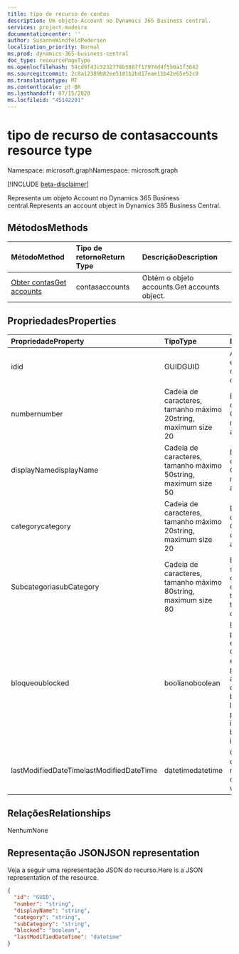 ```yaml
---
title: tipo de recurso de contas
description: Um objeto Account no Dynamics 365 Business central.
services: project-madeira
documentationcenter: ''
author: SusanneWindfeldPedersen
localization_priority: Normal
ms.prod: dynamics-365-business-central
doc_type: resourcePageType
ms.openlocfilehash: 54cd9f43c5232778b5887f17974d4f556a1f3842
ms.sourcegitcommit: 2c8a12389b82ee5101b2bd17eae11b42e65e52c0
ms.translationtype: MT
ms.contentlocale: pt-BR
ms.lasthandoff: 07/15/2020
ms.locfileid: "45142201"
---
```

# <a name="accounts-resource-type"></a><span data-ttu-id="06fa7-103">tipo de recurso de contas</span><span class="sxs-lookup"><span data-stu-id="06fa7-103">accounts resource type</span></span>

<span data-ttu-id="06fa7-104">Namespace: microsoft.graph</span><span class="sxs-lookup"><span data-stu-id="06fa7-104">Namespace: microsoft.graph</span></span>

[!INCLUDE [beta-disclaimer](../../includes/beta-disclaimer.md)]

<span data-ttu-id="06fa7-105">Representa um objeto Account no Dynamics 365 Business central.</span><span class="sxs-lookup"><span data-stu-id="06fa7-105">Represents an account object in Dynamics 365 Business Central.</span></span>

## <a name="methods"></a><span data-ttu-id="06fa7-106">Métodos</span><span class="sxs-lookup"><span data-stu-id="06fa7-106">Methods</span></span>

| <span data-ttu-id="06fa7-107">Método</span><span class="sxs-lookup"><span data-stu-id="06fa7-107">Method</span></span>       | <span data-ttu-id="06fa7-108">Tipo de retorno</span><span class="sxs-lookup"><span data-stu-id="06fa7-108">Return Type</span></span>  |<span data-ttu-id="06fa7-109">Descrição</span><span class="sxs-lookup"><span data-stu-id="06fa7-109">Description</span></span>|
|:---------------|:--------|:----------|
|[<span data-ttu-id="06fa7-110">Obter contas</span><span class="sxs-lookup"><span data-stu-id="06fa7-110">Get accounts</span></span>](../api/dynamics-account-get.md)|<span data-ttu-id="06fa7-111">contas</span><span class="sxs-lookup"><span data-stu-id="06fa7-111">accounts</span></span>|<span data-ttu-id="06fa7-112">Obtém o objeto accounts.</span><span class="sxs-lookup"><span data-stu-id="06fa7-112">Get accounts object.</span></span>|

## <a name="properties"></a><span data-ttu-id="06fa7-113">Propriedades</span><span class="sxs-lookup"><span data-stu-id="06fa7-113">Properties</span></span>
| <span data-ttu-id="06fa7-114">Propriedade</span><span class="sxs-lookup"><span data-stu-id="06fa7-114">Property</span></span>     | <span data-ttu-id="06fa7-115">Tipo</span><span class="sxs-lookup"><span data-stu-id="06fa7-115">Type</span></span>   |<span data-ttu-id="06fa7-116">Descrição</span><span class="sxs-lookup"><span data-stu-id="06fa7-116">Description</span></span>|
|:---------------|:--------|:----------|
|<span data-ttu-id="06fa7-117">id</span><span class="sxs-lookup"><span data-stu-id="06fa7-117">id</span></span>|<span data-ttu-id="06fa7-118">GUID</span><span class="sxs-lookup"><span data-stu-id="06fa7-118">GUID</span></span>|<span data-ttu-id="06fa7-119">A identificação exclusiva da conta.</span><span class="sxs-lookup"><span data-stu-id="06fa7-119">The unique ID of the account.</span></span>|
|<span data-ttu-id="06fa7-120">number</span><span class="sxs-lookup"><span data-stu-id="06fa7-120">number</span></span>|<span data-ttu-id="06fa7-121">Cadeia de caracteres, tamanho máximo 20</span><span class="sxs-lookup"><span data-stu-id="06fa7-121">string, maximum size 20</span></span>|<span data-ttu-id="06fa7-122">Especifica o número da conta G/L.</span><span class="sxs-lookup"><span data-stu-id="06fa7-122">Specifies the number of the G/L account.</span></span>|
|<span data-ttu-id="06fa7-123">displayName</span><span class="sxs-lookup"><span data-stu-id="06fa7-123">displayName</span></span>|<span data-ttu-id="06fa7-124">Cadeia de caracteres, tamanho máximo 50</span><span class="sxs-lookup"><span data-stu-id="06fa7-124">string, maximum size 50</span></span>|<span data-ttu-id="06fa7-125">Especifica o nome da conta de G/L.</span><span class="sxs-lookup"><span data-stu-id="06fa7-125">Specifies the name of the G/L account.</span></span>|
|<span data-ttu-id="06fa7-126">category</span><span class="sxs-lookup"><span data-stu-id="06fa7-126">category</span></span>|<span data-ttu-id="06fa7-127">Cadeia de caracteres, tamanho máximo 20</span><span class="sxs-lookup"><span data-stu-id="06fa7-127">string, maximum size 20</span></span>|<span data-ttu-id="06fa7-128">Especifica a categoria da conta de G/L.</span><span class="sxs-lookup"><span data-stu-id="06fa7-128">Specifies the category of the G/L account.</span></span>|
|<span data-ttu-id="06fa7-129">Subcategoria</span><span class="sxs-lookup"><span data-stu-id="06fa7-129">subCategory</span></span>|<span data-ttu-id="06fa7-130">Cadeia de caracteres, tamanho máximo 80</span><span class="sxs-lookup"><span data-stu-id="06fa7-130">string, maximum size 80</span></span>|<span data-ttu-id="06fa7-131">Especifica a subcategoria da categoria de conta da conta G/L.</span><span class="sxs-lookup"><span data-stu-id="06fa7-131">Specifies the subcategory of the account category of the G/L account.</span></span>|
|<span data-ttu-id="06fa7-132">bloqueou</span><span class="sxs-lookup"><span data-stu-id="06fa7-132">blocked</span></span>|<span data-ttu-id="06fa7-133">booliano</span><span class="sxs-lookup"><span data-stu-id="06fa7-133">boolean</span></span>|<span data-ttu-id="06fa7-134">Especifica que não é possível postar entradas na conta G/L.</span><span class="sxs-lookup"><span data-stu-id="06fa7-134">Specifies that entries cannot be posted to the G/L account.</span></span> <span data-ttu-id="06fa7-135">**True** indica que a conta está bloqueada e o lançamento não é permitido.</span><span class="sxs-lookup"><span data-stu-id="06fa7-135">**True** indicates account is blocked and posting is not allowed.</span></span>|
|<span data-ttu-id="06fa7-136">lastModifiedDateTime</span><span class="sxs-lookup"><span data-stu-id="06fa7-136">lastModifiedDateTime</span></span>|<span data-ttu-id="06fa7-137">datetime</span><span class="sxs-lookup"><span data-stu-id="06fa7-137">datetime</span></span>|<span data-ttu-id="06fa7-138">O último DateTime que a conta foi modificada.</span><span class="sxs-lookup"><span data-stu-id="06fa7-138">The last datetime the account was modified.</span></span>|


## <a name="relationships"></a><span data-ttu-id="06fa7-139">Relações</span><span class="sxs-lookup"><span data-stu-id="06fa7-139">Relationships</span></span>
<span data-ttu-id="06fa7-140">Nenhum</span><span class="sxs-lookup"><span data-stu-id="06fa7-140">None</span></span>

## <a name="json-representation"></a><span data-ttu-id="06fa7-141">Representação JSON</span><span class="sxs-lookup"><span data-stu-id="06fa7-141">JSON representation</span></span>

<span data-ttu-id="06fa7-142">Veja a seguir uma representação JSON do recurso.</span><span class="sxs-lookup"><span data-stu-id="06fa7-142">Here is a JSON representation of the resource.</span></span>


```json
{
  "id": "GUID",
  "number": "string",
  "displayName": "string",
  "category": "string",
  "subCategory": "string",
  "blocked": "boolean",
  "lastModifiedDateTime": "datetime"
}
```
